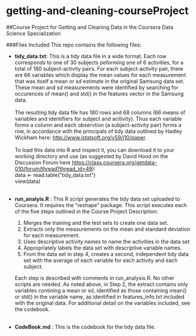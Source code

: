 # getting-and-cleaning-courseProject
##Course Project for Getting and Cleaning Data in the Coursera Data Science Specialization

###Files Included
This repo contains the following files:
* **tidy_data.txt**: This is a tidy data file in a wide format.  Each row corresponds to one of 30 subjects peforming one of 6 activities, for a total of 180 subject-activity pairs.  For each subject-activity pair, there are 66 variables which display the mean values for each measurement that was itself a mean or sd estimate in the original Samsung data set. These mean and sd measurements were identified by searching for occurences of mean() and std() in the features vector in the Samsung data.
<br><br>
The resulting tidy data file has 180 rows and 68 columns (66 means of variables and identifiers for subject and acitivity).  Thus each variable forms a column and each observtion (a subject-activity pair) forms a row, in accordance with the principals of tidy data outlined by Hadley Wickham here: http://www.jstatsoft.org/v59/i10/paper.
<br><br>
To load this data into R and inspect it, you can download it to your working directory and use (as suggested by David Hood on the Discussion Forum here https://class.coursera.org/getdata-010/forum/thread?thread_id=49): <br>
data <- read.table("tidy_data.txt")<br>
view(data)<br><br>
* **run_analyis.R** : This R script generates the tidy data set uploaded to Coursera.  It requires the "reshape" package. This script executes each of the five steps outlined in the Course Project Description: <br>
  1. Merges the training and the test sets to create one data set. <br>
  2. Extracts only the measurements on the mean and standard deviation for each measurement. <br>
  3. Uses descriptive activity names to name the activities in the data set <br>
  4. Appropriately labels the data set with descriptive variable names. <br>
  5. From the data set in step 4, creates a second, independent tidy data set with the average of each variable for each activity and each subject.

  Each step is described with comments in run_analysis.R.  No other scripts are needed.  As noted above, in Step 2, the extract contains only variables contining a mean or sd, identified as those containing mean() or std() in the variable name, as identified in features_info.txt included with the original data.  For additional detail on the variables included, see the codebook.
<br><br>
* **CodeBook.md** : This is the codebook for the tidy data file.
